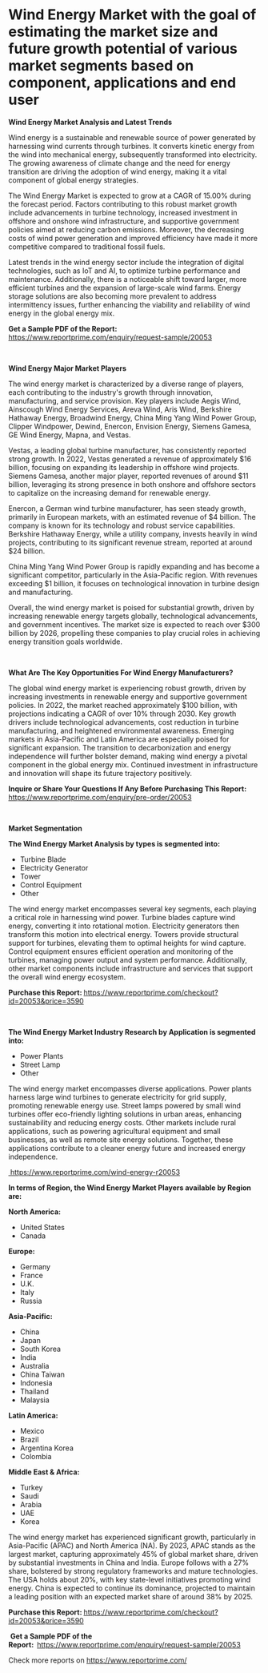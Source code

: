 <p><h1>Wind Energy Market with the goal of estimating the market size and future growth potential of various market segments based on component, applications and end user</h1></p><p><strong>Wind Energy Market Analysis and Latest Trends</strong></p>
<p><p>Wind energy is a sustainable and renewable source of power generated by harnessing wind currents through turbines. It converts kinetic energy from the wind into mechanical energy, subsequently transformed into electricity. The growing awareness of climate change and the need for energy transition are driving the adoption of wind energy, making it a vital component of global energy strategies.</p><p>The Wind Energy Market is expected to grow at a CAGR of 15.00% during the forecast period. Factors contributing to this robust market growth include advancements in turbine technology, increased investment in offshore and onshore wind infrastructure, and supportive government policies aimed at reducing carbon emissions. Moreover, the decreasing costs of wind power generation and improved efficiency have made it more competitive compared to traditional fossil fuels.</p><p>Latest trends in the wind energy sector include the integration of digital technologies, such as IoT and AI, to optimize turbine performance and maintenance. Additionally, there is a noticeable shift toward larger, more efficient turbines and the expansion of large-scale wind farms. Energy storage solutions are also becoming more prevalent to address intermittency issues, further enhancing the viability and reliability of wind energy in the global energy mix.</p></p>
<p><strong>Get a Sample PDF of the Report:&nbsp;</strong> <a href="https://www.reportprime.com/enquiry/request-sample/20053?utm_campaign=2720&utm_medium=2&utm_source=Github&utm_content=ia&utm_term=19032025&utm_id=wind-energy">https://www.reportprime.com/enquiry/request-sample/20053</a></p>
<p>&nbsp;</p>
<p><strong>Wind Energy Major Market Players</strong></p>
<p><p>The wind energy market is characterized by a diverse range of players, each contributing to the industry's growth through innovation, manufacturing, and service provision. Key players include Aegis Wind, Ainscough Wind Energy Services, Areva Wind, Aris Wind, Berkshire Hathaway Energy, Broadwind Energy, China Ming Yang Wind Power Group, Clipper Windpower, Dewind, Enercon, Envision Energy, Siemens Gamesa, GE Wind Energy, Mapna, and Vestas.</p><p>Vestas, a leading global turbine manufacturer, has consistently reported strong growth. In 2022, Vestas generated a revenue of approximately $16 billion, focusing on expanding its leadership in offshore wind projects. Siemens Gamesa, another major player, reported revenues of around $11 billion, leveraging its strong presence in both onshore and offshore sectors to capitalize on the increasing demand for renewable energy.</p><p>Enercon, a German wind turbine manufacturer, has seen steady growth, primarily in European markets, with an estimated revenue of $4 billion. The company is known for its technology and robust service capabilities. Berkshire Hathaway Energy, while a utility company, invests heavily in wind projects, contributing to its significant revenue stream, reported at around $24 billion.</p><p>China Ming Yang Wind Power Group is rapidly expanding and has become a significant competitor, particularly in the Asia-Pacific region. With revenues exceeding $1 billion, it focuses on technological innovation in turbine design and manufacturing.</p><p>Overall, the wind energy market is poised for substantial growth, driven by increasing renewable energy targets globally, technological advancements, and government incentives. The market size is expected to reach over $300 billion by 2026, propelling these companies to play crucial roles in achieving energy transition goals worldwide.</p></p>
<p>&nbsp;</p>
<p><strong>What Are The Key Opportunities For Wind Energy Manufacturers?</strong></p>
<p><p>The global wind energy market is experiencing robust growth, driven by increasing investments in renewable energy and supportive government policies. In 2022, the market reached approximately $100 billion, with projections indicating a CAGR of over 10% through 2030. Key growth drivers include technological advancements, cost reduction in turbine manufacturing, and heightened environmental awareness. Emerging markets in Asia-Pacific and Latin America are especially poised for significant expansion. The transition to decarbonization and energy independence will further bolster demand, making wind energy a pivotal component in the global energy mix. Continued investment in infrastructure and innovation will shape its future trajectory positively.</p></p>
<p><strong>Inquire or Share Your Questions If Any Before Purchasing This Report:</strong> <a href="https://www.reportprime.com/enquiry/pre-order/20053?utm_campaign=2720&utm_medium=2&utm_source=Github&utm_content=ia&utm_term=19032025&utm_id=wind-energy">https://www.reportprime.com/enquiry/pre-order/20053</a></p>
<p>&nbsp;</p>
<p><strong>Market Segmentation</strong></p>
<p><strong>The Wind Energy Market Analysis by types is segmented into:</strong></p>
<p><ul><li>Turbine Blade</li><li>Electricity Generator</li><li>Tower</li><li>Control Equipment</li><li>Other</li></ul></p>
<p><p>The wind energy market encompasses several key segments, each playing a critical role in harnessing wind power. Turbine blades capture wind energy, converting it into rotational motion. Electricity generators then transform this motion into electrical energy. Towers provide structural support for turbines, elevating them to optimal heights for wind capture. Control equipment ensures efficient operation and monitoring of the turbines, managing power output and system performance. Additionally, other market components include infrastructure and services that support the overall wind energy ecosystem.</p></p>
<p><strong>Purchase this Report:&nbsp;</strong><a href="https://www.reportprime.com/checkout?id=20053&price=3590&utm_campaign=2720&utm_medium=2&utm_source=Github&utm_content=ia&utm_term=19032025&utm_id=wind-energy">https://www.reportprime.com/checkout?id=20053&price=3590</a></p>
<p>&nbsp;</p>
<p><strong>The Wind Energy Market Industry Research by Application is segmented into:</strong></p>
<p><ul><li>Power Plants</li><li>Street Lamp</li><li>Other</li></ul></p>
<p><p>The wind energy market encompasses diverse applications. Power plants harness large wind turbines to generate electricity for grid supply, promoting renewable energy use. Street lamps powered by small wind turbines offer eco-friendly lighting solutions in urban areas, enhancing sustainability and reducing energy costs. Other markets include rural applications, such as powering agricultural equipment and small businesses, as well as remote site energy solutions. Together, these applications contribute to a cleaner energy future and increased energy independence.</p></p>
<p><a href="https://www.reportprime.com/wind-energy-r20053?utm_campaign=2720&utm_medium=2&utm_source=Github&utm_content=ia&utm_term=19032025&utm_id=wind-energy">&nbsp;https://www.reportprime.com/wind-energy-r20053</a></p>
<p><strong>In terms of Region, the Wind Energy Market Players available by Region are:</strong></p>
<p>
    <p> <strong> North America: </strong>
        <ul>
            <li>United States</li>
            <li>Canada</li>
        </ul>
        </p> 
    <p> <strong> Europe: </strong>
        <ul>
            <li>Germany</li>
            <li>France</li>
            <li>U.K.</li>
            <li>Italy</li>
            <li>Russia</li>
        </ul>
        </p> 
    <p> <strong> Asia-Pacific: </strong>
        <ul>
            <li>China</li>
            <li>Japan</li>
            <li>South Korea</li>
            <li>India</li>
            <li>Australia</li>
            <li>China Taiwan</li>
            <li>Indonesia</li>
            <li>Thailand</li>
            <li>Malaysia</li>
        </ul>
        </p> 
    <p> <strong> Latin America: </strong>
        <ul>
            <li>Mexico</li>
            <li>Brazil</li>
            <li>Argentina Korea</li>
            <li>Colombia</li>
        </ul>
        </p> 
    <p> <strong> Middle East & Africa: </strong>
        <ul>
            <li>Turkey</li>
            <li>Saudi</li>
            <li>Arabia</li>
            <li>UAE</li>
            <li>Korea</li>
        </ul>
    </p>
    </p>
<p><p>The wind energy market has experienced significant growth, particularly in Asia-Pacific (APAC) and North America (NA). By 2023, APAC stands as the largest market, capturing approximately 45% of global market share, driven by substantial investments in China and India. Europe follows with a 27% share, bolstered by strong regulatory frameworks and mature technologies. The USA holds about 20%, with key state-level initiatives promoting wind energy. China is expected to continue its dominance, projected to maintain a leading position with an expected market share of around 38% by 2025.</p></p>
<p><strong>Purchase this Report: </strong><a href="https://www.reportprime.com/checkout?id=20053&price=3590&utm_campaign=2720&utm_medium=2&utm_source=Github&utm_content=ia&utm_term=19032025&utm_id=wind-energy">https://www.reportprime.com/checkout?id=20053&price=3590</a></p>
<p>&nbsp;<strong>Get a Sample PDF of the Report:&nbsp;&nbsp;</strong><a href="https://www.reportprime.com/enquiry/request-sample/20053?utm_campaign=2720&utm_medium=2&utm_source=Github&utm_content=ia&utm_term=19032025&utm_id=wind-energy">https://www.reportprime.com/enquiry/request-sample/20053</a></p>
<p><strong></strong></p>
<p>Check more reports on <a href="https://www.reportprime.com/?utm_campaign=2720&utm_medium=2&utm_source=Github&utm_content=ia&utm_term=19032025&utm_id=wind-energy">https://www.reportprime.com/</a></p>